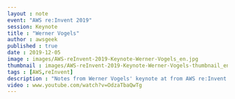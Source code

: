 ```yaml
---
layout : note
event: "AWS re:Invent 2019"
session: Keynote
title : "Werner Vogels"
author : awsgeek
published : true
date : 2019-12-05
image : images/AWS-reInvent-2019-Keynote-Werner-Vogels_en.jpg
thumbnail : images/AWS-reInvent-2019-Keynote-Werner-Vogels-thumbnail_en.jpg
tags : [AWS,reInvent]
description : "Notes from Werner Vogels' keynote at from AWS re:Invent 2019"
video : www.youtube.com/watch?v=OdzaTbaQwTg
---
```

